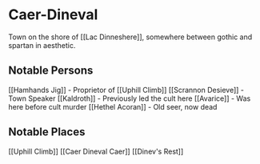 # Caer-Dineval
Town on the shore of [[Lac Dinneshere]], somewhere between gothic and spartan in aesthetic.

## Notable Persons
[[Hamhands Jig]] - Proprietor of [[Uphill Climb]]
[[Scrannon Desieve]] - Town Speaker
[[Kaldroth]] - Previously led the cult here
[[Avarice]] - Was here before cult murder
[[Hethel Acoran]] - Old seer, now dead

## Notable Places
[[Uphill Climb]]
[[Caer Dineval Caer]]
[[Dinev's Rest]]